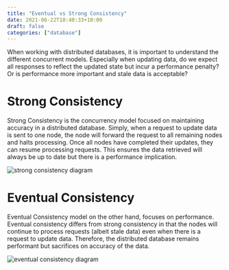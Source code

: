 ```yaml
---
title: "Eventual vs Strong Consistency"
date: 2021-06-22T18:40:33+10:00
draft: false
categories: ["database"]
---
```


When working with distributed databases, it is important to understand the different concurrent models. Especially when updating data, do we expect all responses to reflect the updated state but incur a performance penalty? Or is performance more important and stale data is acceptable?

# Strong Consistency

Strong Consistency is the concurrency model focused on maintaining accuracy in a distributed database. Simply, when a request to update data is sent to one node, the node will forward the request to all remaining nodes and halts processing. Once all nodes have completed their updates, they can resume processing requests. This ensures the data retrieved will always be up to date but there is a performance implication.

![strong consistency diagram](/strong-consistency.png)

# Eventual Consistency

Eventual Consistency model on the other hand, focuses on performance. Eventual consistency differs from strong consistency in that the nodes will continue to process requests (albeit stale data) even when there is a request to update data. Therefore, the distributed database remains performant but sacrifices on accuracy of the data.

![eventual consistency diagram](/eventual-consistency.png)
